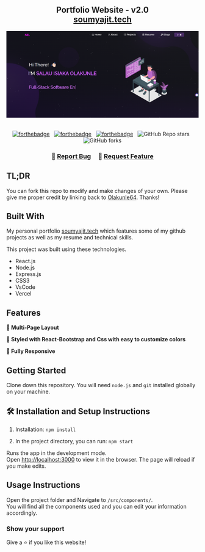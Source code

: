 <h2 align="center">
  Portfolio Website - v2.0<br/>
  <a href="https://myresume.onrender.com/" target="_blank">soumyajit.tech</a>
</h2>
<div align="center">
  <img alt="Demo" src="./Images/readme-img1.png" />
</div>

<br/>

<center>

[![forthebadge](https://forthebadge.com/images/badges/built-with-love.svg)](https://forthebadge.com) &nbsp;
[![forthebadge](https://forthebadge.com/images/badges/made-with-javascript.svg)](https://forthebadge.com) &nbsp;
[![forthebadge](https://forthebadge.com/images/badges/open-source.svg)](https://forthebadge.com) &nbsp;
![GitHub Repo stars](https://img.shields.io/github/stars/Olakunle64/Resume?color=red&logo=github&style=for-the-badge) &nbsp;
![GitHub forks](https://img.shields.io/github/forks/Olakunle64/Resume?color=red&logo=github&style=for-the-badge)

</center>

<h3 align="center">
    🔹
    <a href="https://github.com/Olakunle64/Resume/issues">Report Bug</a> &nbsp; &nbsp;
    🔹
    <a href="https://github.com/Olakunle64/Resume/issues">Request Feature</a>
</h3>

## TL;DR

You can fork this repo to modify and make changes of your own. Please give me proper credit by linking back to [Olakunle64](https://github.com/Olakunle64/Resume). Thanks!

## Built With

My personal portfolio <a href="https://myresume.onrender.com/" target="_blank">soumyajit.tech</a> which features some of my github projects as well as my resume and technical skills.<br/>

This project was built using these technologies.

- React.js
- Node.js
- Express.js
- CSS3
- VsCode
- Vercel

## Features

**📖 Multi-Page Layout**

**🎨 Styled with React-Bootstrap and Css with easy to customize colors**

**📱 Fully Responsive**

## Getting Started

Clone down this repository. You will need `node.js` and `git` installed globally on your machine.

## 🛠 Installation and Setup Instructions

1. Installation: `npm install`

2. In the project directory, you can run: `npm start`

Runs the app in the development mode.\
Open [http://localhost:3000](http://localhost:3000) to view it in the browser.
The page will reload if you make edits.

## Usage Instructions

Open the project folder and Navigate to `/src/components/`. <br/>
You will find all the components used and you can edit your information accordingly.

### Show your support

Give a ⭐ if you like this website!

<!-- <a href="https://www.buymeacoffee.com/soumyajit4419" target="_blank"><img src="https://cdn.buymeacoffee.com/buttons/v2/default-violet.png" alt="Buy Me A Coffee" height= "60px" width= "217px" ></a> -->
